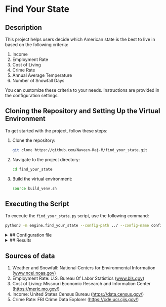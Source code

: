 # Find Your State

## Description
This project helps users decide which American state is the best to live in based on the following criteria: 
1. Income 
2. Employment Rate 
3. Cost of Living 
4. Crime Rate 
5. Annual Average Temperature 
6. Number of Snowfall Days

You can customize these criteria to your needs. Instructions are provided in the configuration settings.

## Cloning the Repository and Setting Up the Virtual Environment
To get started with the project, follow these steps:

1. Clone the repository:
    ```sh
    git clone https://github.com/Naveen-Raj-M/find_your_state.git
    ```

2. Navigate to the project directory:
    ```sh
    cd find_your_state
    ```

3. Build the virtual environment:
    ```sh
    source build_venv.sh
    ```

## Executing the Script
To execute the `find_your_state.py` script, use the following command:
```sh
python3 -m engine.find_your_state --config-path ../ --config-name config.yaml
```

<details>
<summary>## Configuration file</summary>

```yaml
defaults:
    - _self_
    - override hydra/hydra_logging: disabled  
    - override hydra/job_logging: disabled  

hydra:
    output_subdir: null  
    run:
        dir: .

# weather configuration
weather:
    temperature: 50
```
- This section configures the weather criteria. The `temperature` key sets the preferred average annual temperature.

```yaml
# snow configuration
snowfall:
    upper_bound: 30
    lower_bound: 5
```
- This section configures the snowfall criteria. The `upper_bound` and `lower_bound` keys set the acceptable range for the number of snowfall days.

```yaml
# income configuration
income:
    minimum: 80000
```
- This section configures the income criteria. The `minimum` key sets the minimum acceptable annual income in USD.

```yaml
# risk_affinity configuration
r:
    weather: 1
    snowfall: 0.5
    employment: 2
    crime_rate: 2
    cost_of_living: 1
    income: 3
```
- This section configures the risk affinity for each criterion. Set 
    `r` < 1 for risk-aversive utility
    `r` = 1 for risk-neutral utility
    `r` > 1 for risk-seeking utility

```yaml
# weights configuration
weights:
    weather: 10
    snowfall: 10
    employment: 20
    crime_rate: 20
    cost_of_living: 15
    income: 25
```
- This section configures the weights for each criterion. The values represent the relative importance of each criterion in the final decision-making process.

</details>

<details>
<summary>## Results</summary>

The final result will look like this
![Final Ranking of States](results/resultant_utility.png)
> Final Ranking of States

Beyond the final ranking, you can also visualize the historic data of average annual temperature for each state, and how each State performed in each criteria

![Average Annual Temperature](results/weather/indiana.png)
> PDF of historic data of Annual Average Temperature of Indiana

![Snowfall](results/snowfall/probability_of_snowfall.png)
> Probability of no of snowfall days being between the given range

![Income](results/income/probability_of_income.png)
> Probability of average household income greater than the given value

![Employment](results/employment/normalized_employment_rate.png)
> Performance of various states in employment rate

![Crime Rate](results/crime_rate/normalized_crime_rate.png)
> Performance of various states in crime rate

![Cost of Living](results/cost_of_living/normalized_cost_of_living_index.png)
> Performance of various states in cost of living index

</details>


## Sources of data
1. Weather and Snowfall: National Centers for Environmental Information (www.ncei.noaa.gov)
2. Employment Rate: U.S. Bureau Of Labor Statistics (www.bls.gov)
3. Cost of Living: Missouri Economic Research and Information Center (https://meric.mo.gov/)
4. Income: United States Census Bureau (https://data.census.gov/)
5. Crime Rate: FBI Crime Data Explorer (https://cde.ucr.cjis.gov/)